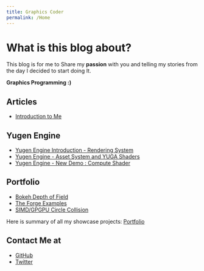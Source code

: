 ```yaml
---
title: Graphics Coder
permalink: /Home
---
```


# What is this blog about?
This blog is for me to Share my **passion** with you and telling my stories from the day I decided to start doing It.

**Graphics Programming :)**

## Articles
- [Introduction to Me](/Introduction)

## Yugen Engine
- [Yugen Engine Introduction - Rendering System](/Yugen/Introduction)
- [Yugen Engine - Asset System and YUGA Shaders](/Yugen/YUGA)
- [Yugen Engine - New Demo : Compute Shader](/Yugen/ComputeTechDemo)

## Portfolio
 + [Bokeh Depth of Field](/Bokeh)
 + [The Forge Examples](/TheForgeExamples)
 + [SIMD/GPGPU Circle Collision](https://github.com/Erfan-Ahmadi/CircleCollision)

Here is summary of all my showcase projects: [Portfolio](/Portfolio)

## Contact Me at
- [GitHub](https://github.com/Erfan-Ahmadi)
- [Twitter](https://twitter.com/ahmadierfan999)
